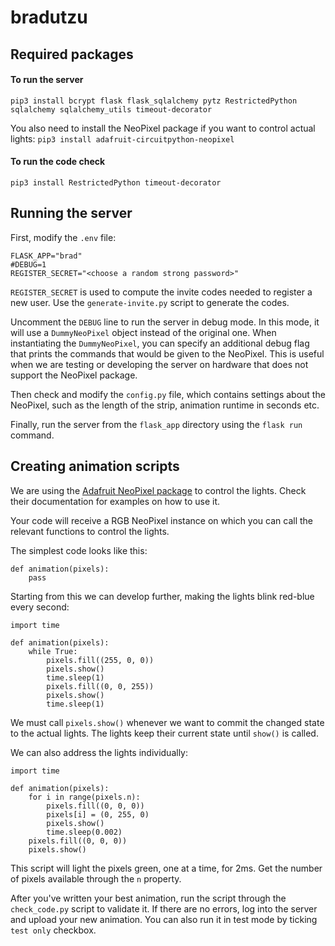# bradutzu

## Required packages
#### To run the server
```
pip3 install bcrypt flask flask_sqlalchemy pytz RestrictedPython sqlalchemy sqlalchemy_utils timeout-decorator
```

You also need to install the NeoPixel package if you want to control actual lights: `pip3 install adafruit-circuitpython-neopixel`
#### To run the code check
```
pip3 install RestrictedPython timeout-decorator
```

## Running the server
First, modify the `.env` file:
```
FLASK_APP="brad"
#DEBUG=1
REGISTER_SECRET="<choose a random strong password>"
```
`REGISTER_SECRET` is used to compute the invite codes needed to register a new user. Use the `generate-invite.py` script to generate the codes.

Uncomment the `DEBUG` line to run the server in debug mode. In this mode, it will use a `DummyNeoPixel` object instead of the original one. When instantiating the `DummyNeoPixel`, you can specify an additional debug flag that prints the commands that would be given to the NeoPixel. This is useful when we are testing or developing the server on hardware that does not support the NeoPixel package.

Then check and modify the `config.py` file, which contains settings about the NeoPixel, such as the length of the strip, animation runtime in seconds etc.

Finally, run the server from the `flask_app` directory using the `flask run` command.

## Creating animation scripts
We are using the [Adafruit NeoPixel package](https://docs.circuitpython.org/projects/neopixel/en/latest/) to control the lights. Check their documentation for examples on how to use it.

Your code will receive a RGB NeoPixel instance on which you can call the relevant functions to control the lights.

The simplest code looks like this:

```
def animation(pixels):
    pass
```

Starting from this we can develop further, making the lights blink red-blue every second:

```
import time

def animation(pixels):
    while True:
        pixels.fill((255, 0, 0))
        pixels.show()
        time.sleep(1)
        pixels.fill((0, 0, 255))
        pixels.show()
        time.sleep(1)
```

We must call `pixels.show()` whenever we want to commit the changed state to the actual lights. The lights keep their current state until `show()` is called.

We can also address the lights individually:

```
import time

def animation(pixels):
    for i in range(pixels.n):
        pixels.fill((0, 0, 0))
        pixels[i] = (0, 255, 0)
        pixels.show()
        time.sleep(0.002)
    pixels.fill((0, 0, 0))
    pixels.show()
```

This script will light the pixels green, one at a time, for 2ms. Get the number of pixels available through the `n` property.

After you've written your best animation, run the script through the `check_code.py` script to validate it. If there are no errors, log into the server and upload your new animation. You can also run it in test mode by ticking `test only` checkbox.
